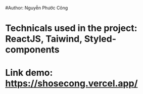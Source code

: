 #Author: Nguyễn Phước Công
# Technicals used in the project: ReactJS, Taiwind, Styled-components
# Link demo: https://shosecong.vercel.app/
